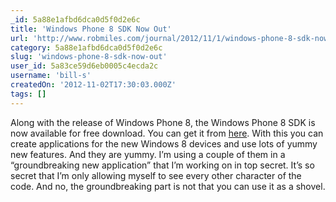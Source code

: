 ```yaml
---
_id: 5a88e1afbd6dca0d5f0d2e6c
title: 'Windows Phone 8 SDK Now Out'
url: 'http://www.robmiles.com/journal/2012/11/1/windows-phone-8-sdk-now-out.html'
category: 5a88e1afbd6dca0d5f0d2e6c
slug: 'windows-phone-8-sdk-now-out'
user_id: 5a83ce59d6eb0005c4ecda2c
username: 'bill-s'
createdOn: '2012-11-02T17:30:03.000Z'
tags: []
---
```


Along with the release of Windows Phone 8, the Windows Phone 8 SDK is now available for free download. You can get it from <a href="http://www.microsoft.com/en-us/download/details.aspx?id=35471">here</a>. With this you can create applications for the new Windows 8 devices and use lots of yummy new features. And they are yummy. I’m using a couple of them in a “groundbreaking new application” that I’m working on in top secret. It’s so secret that I’m only allowing myself to see every other character of the code. And no, the groundbreaking part is not that you can use it as a shovel.
